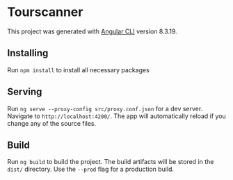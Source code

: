 # Tourscanner

This project was generated with [Angular CLI](https://github.com/angular/angular-cli) version 8.3.19.

## Installing
Run `npm install` to install all necessary packages


## Serving
Run `ng serve --proxy-config src/proxy.conf.json` for a dev server. Navigate to `http://localhost:4200/`. The app will automatically reload if you change any of the source files.
 
## Build 
Run `ng build` to build the project. The build artifacts will be stored in the `dist/` directory. Use the `--prod` flag for a production build.
  